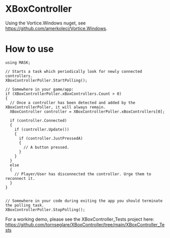 # XBoxController

Using the Vortice.Windows nuget, see https://github.com/amerkoleci/Vortice.Windows.

# How to use

    using MASK;
    
    // Starts a task which periodically look for newly connected controllers.
    XBoxControllerPoller.StartPolling();
    
    // Somewhere in your game/app:
    if (XBoxControllerPoller.xBoxControllers.Count > 0)
    {
      // Once a controller has been detected and added by the XBoxControllerPoller, it will always remain. 
      XBoxController controller = XBoxControllerPoller.xBoxControllers[0];
      
      if (controller.Connected)
      {
        if (controller.Update())
        {
          if (controller.JustPressedA)
          {
            // A button pressed.
          }
        }
      }
      else
      {
        // Player/User has disconnected the controller. Urge them to reconnect it.
      }
    }
    
    
    // Somewhere in your code during exiting the app you should terminate the polling task.
    XBoxControllerPoller.StopPolling();

For a working demo, please see the XBoxController_Tests project here:
https://github.com/tornseglare/XBoxController/tree/main/XBoxController_Tests

